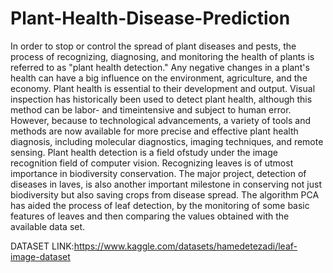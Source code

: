 # Plant-Health-Disease-Prediction

In order to stop or control the spread of plant diseases and pests, the process of recognizing, diagnosing, and monitoring the health of plants is referred to as "plant health detection." Any negative changes in a plant's health can have a big influence on the environment, agriculture, and the economy. Plant health is essential to their development and output. Visual inspection has historically been used to detect plant health, although this method can be labor- and timeintensive and subject to human error. However, because to technological advancements, a variety of tools and methods are now available for more
precise and effective plant health diagnosis, including molecular diagnostics, imaging techniques, and remote sensing. Plant health detection is a field ofstudy under the image recognition field of computer vision. Recognizing  leaves is of utmost importance in biodiversity conservation. The major project, detection of diseases in laves, is also another important milestone in conserving not just biodiversity but also saving crops from disease spread. The algorithm PCA has aided the process of leaf detection, by the monitoring of some basic features of leaves and then comparing the values obtained with the available data set.


DATASET LINK:https://www.kaggle.com/datasets/hamedetezadi/leaf-image-dataset
